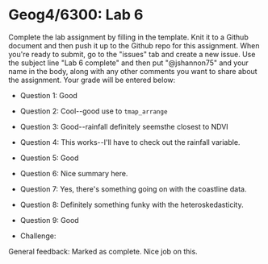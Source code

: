# Geog4/6300: Lab 6

Complete the lab assignment by filling in the template. Knit it to a Github document and then push it up to the Github repo for this assignment. When you're ready to submit, go to the "issues" tab and create a new issue. Use the subject line "Lab 6 complete" and then put "@jshannon75" and your name in the body, along with any other comments you want to share about the assignment. Your grade will be entered below:

* Question 1: Good<p>
* Question 2: Cool--good use to `tmap_arrange`<p>
* Question 3: Good--rainfall definitely seemsthe closest to NDVI<p>
* Question 4: This works--I'll have to check out the rainfall variable.<p>
* Question 5: Good<p>
* Question 6: Nice summary here.<p>
* Question 7: Yes, there's something going on with the coastline data.<p>
* Question 8: Definitely something funky with the heteroskedasticity.<p>
* Question 9: Good<p>
* Challenge:<p>
<p>
General feedback: Marked as complete. Nice job on this.
